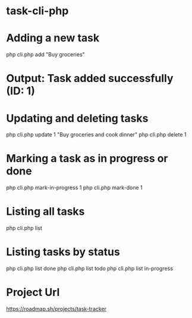 # task-cli-php

# Adding a new task

php cli.php add "Buy groceries"
# Output: Task added successfully (ID: 1)

# Updating and deleting tasks
php cli.php update 1 "Buy groceries and cook dinner"
php cli.php delete 1

# Marking a task as in progress or done
php cli.php mark-in-progress 1
php cli.php mark-done 1

# Listing all tasks
php cli.php list

# Listing tasks by status
php cli.php list done
php cli.php list todo
php cli.php list in-progress

# Project Url
https://roadmap.sh/projects/task-tracker
